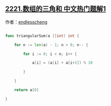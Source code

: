 ## [2221.数组的三角和 中文热门题解1](https://leetcode.cn/problems/find-triangular-sum-of-an-array/solutions/100000/o-by-endlesscheng-952i)

作者：[endlesscheng](https://leetcode.cn/u/endlesscheng)
```go
func triangularSum(a []int) int {
	for n := len(a) - 1; n > 0; n-- {
		for i := 0; i < n; i++ {
			a[i] = (a[i] + a[i+1]) % 10
		}
	}
	return a[0]
}
```